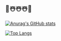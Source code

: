 ## 🎊☃️☃️☃️🎊
[![Anurag's GitHub stats](https://github-readme-stats.vercel.app/api?username=kaoxa\&rank_icon=github&show_icons=true&theme=rose_pine)](https://github.com/anuraghazra/github-readme-stats) 


[![Top Langs](https://github-readme-stats.vercel.app/api/top-langs/?username=anuraghazra&layout=compact)](https://github.com/anuraghazra/github-readme-stats)


